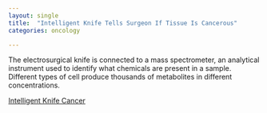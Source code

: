 ```yaml
---
layout: single
title:  "Intelligent Knife Tells Surgeon If Tissue Is Cancerous"
categories: oncology

---
```

The electrosurgical knife is connected to a mass spectrometer, an analytical instrument used to identify what chemicals are present in a sample. Different types of cell produce thousands of metabolites in different concentrations.

 
[Intelligent Knife Cancer](https://www.imperial.ac.uk/news/126106/intelligent-knife-tells-surgeon-tissue-cancerous/)